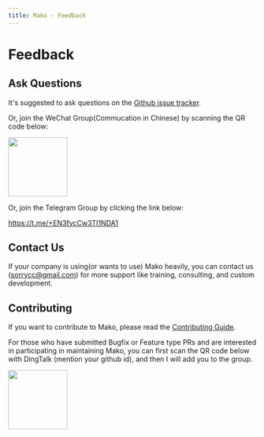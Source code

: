 ```yaml
---
title: Mako - Feedback
---
```


# Feedback

## Ask Questions

It's suggested to ask questions on the [Github issue tracker](https://github.com/umijs/mako/issues).

Or, join the WeChat Group(Commucation in Chinese) by scanning the QR code below:

<img src="https://img.alicdn.com/imgextra/i1/O1CN01hsmeT71qQTN0OTq5F_!!6000000005490-0-tps-1050-1671.jpg" width="120" />

Or, join the Telegram Group by clicking the link below:

https://t.me/+EN3fycCw3TI1NDA1

## Contact Us

If your company is using(or wants to use) Mako heavily, you can contact us ([sorrycc@gmail.com](mailto:sorrycc@gmail.com)) for more support like training, consulting, and custom development.

## Contributing

If you want to contribute to Mako, please read the [Contributing Guide](./contributing).

For those who have submitted Bugfix or Feature type PRs and are interested in participating in maintaining Mako, you can first scan the QR code below with DingTalk (mention your github id), and then I will add you to the group.

<img src="https://img.alicdn.com/imgextra/i2/O1CN01DLiPrU1WsbDdnwRr9_!!6000000002844-2-tps-340-336.png" width="120" />
